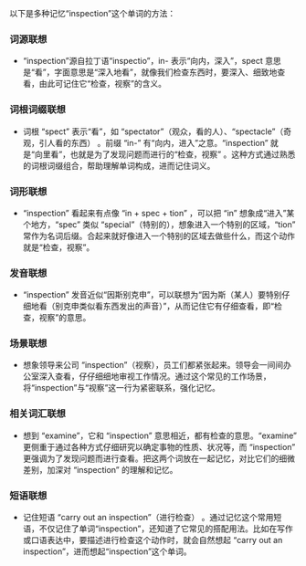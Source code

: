 以下是多种记忆“inspection”这个单词的方法：

### 词源联想
 - “inspection”源自拉丁语“inspectio”，in- 表示“向内，深入”，spect 意思是“看”，字面意思是“深入地看”，就像我们检查东西时，要深入、细致地查看，由此可记住它“检查，视察”的含义。

### 词根词缀联想
 - 词根 “spect” 表示“看”，如 “spectator”（观众，看的人）、“spectacle”（奇观，引人看的东西） 。前缀 “in-” 有“向内，进入”之意。“inspection” 就是“向里看”，也就是为了发现问题而进行的“检查，视察” 。这种方式通过熟悉的词根词缀组合，帮助理解单词构成，进而记住词义。

### 词形联想
 - “inspection” 看起来有点像 “in + spec + tion” ，可以把 “in” 想象成“进入”某个地方，“spec” 类似 “special”（特别的），想象进入一个特别的区域，“tion” 常作为名词后缀。合起来就好像进入一个特别的区域去做些什么，而这个动作就是“检查，视察”。

### 发音联想
 - “inspection” 发音近似“因斯别克申”，可以联想为“因为斯（某人）要特别仔细地看（别克申类似看东西发出的声音）”，从而记住它有仔细查看，即“检查，视察”的意思。

### 场景联想
 - 想象领导来公司 “inspection”（视察），员工们都紧张起来。领导会一间间办公室深入查看，仔仔细细地审视工作情况。通过这个常见的工作场景，将“inspection”与“视察”这一行为紧密联系，强化记忆。

### 相关词汇联想
 - 想到 “examine”，它和 “inspection” 意思相近，都有检查的意思。“examine” 更侧重于通过各种方式仔细研究以确定事物的性质、状况等，而 “inspection” 更强调为了发现问题而进行查看。把这两个词放在一起记忆，对比它们的细微差别，加深对 “inspection” 的理解和记忆。

### 短语联想
 - 记住短语 “carry out an inspection”（进行检查） 。通过记忆这个常用短语，不仅记住了单词“inspection”，还知道了它常见的搭配用法。比如在写作或口语表达中，要描述进行检查这个动作时，就会自然想起 “carry out an inspection”，进而想起“inspection”这个单词。 